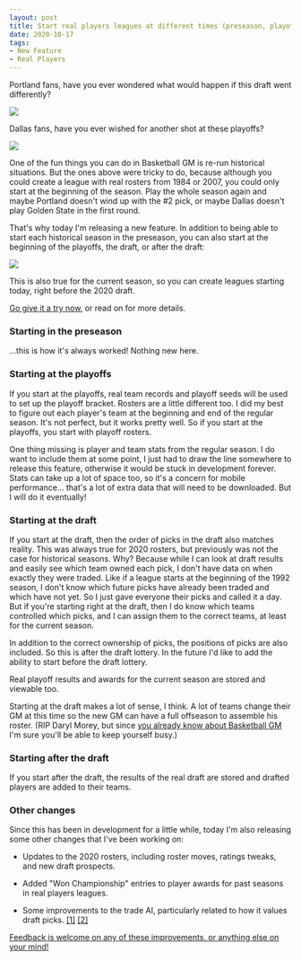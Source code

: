 ```yaml
---
layout: post
title: Start real players leagues at different times (preseason, playoffs, draft, after draft) in any season
date: 2020-10-17
tags:
- New Feature
- Real Players
---
```


Portland fans, have you ever wondered what would happen if this draft went differently?

<img src="/files/start-any-time-1.png" class="img-responsive" />

Dallas fans, have you ever wished for another shot at these playoffs?

<img src="/files/start-any-time-2.png" class="img-responsive" />

One of the fun things you can do in Basketball GM is re-run historical situations. But the ones above were tricky to do, because although you could create a league with real rosters from 1984 or 2007, you could only start at the beginning of the season. Play the whole season again and maybe Portland doesn't wind up with the #2 pick, or maybe Dallas doesn't play Golden State in the first round.

That's why today I'm releasing a new feature. In addition to being able to start each historical season in the preseason, you can also start at the beginning of the playoffs, the draft, or after the draft:

<img src="/files/start-any-time-3.png" class="img-responsive" />

This is also true for the current season, so you can create leagues starting today, right before the 2020 draft.

[Go give it a try now](https://play.basketball-gm.com/new_league/real), or read on for more details.

<!--more-->

### Starting in the preseason

...this is how it's always worked! Nothing new here.

### Starting at the playoffs

If you start at the playoffs, real team records and playoff seeds will be used to set up the playoff bracket. Rosters are a little different too. I did my best to figure out each player's team at the beginning and end of the regular season. It's not perfect, but it works pretty well. So if you start at the playoffs, you start with playoff rosters. 

One thing missing is player and team stats from the regular season. I do want to include them at some point, I just had to draw the line somewhere to release this feature, otherwise it would be stuck in development forever. Stats can take up a lot of space too, so it's a concern for mobile performance... that's a lot of extra data that will need to be downloaded. But I will do it eventually!

### Starting at the draft

If you start at the draft, then the order of picks in the draft also matches reality. This was always true for 2020 rosters, but previously was not the case for historical seasons. Why? Because while I can look at draft results and easily see which team owned each pick, I don't have data on when exactly they were traded. Like if a league starts at the beginning of the 1992 season, I don't know which future picks have already been traded and which have not yet. So I just gave everyone their picks and called it a day. But if you're starting right at the draft, then I do know which teams controlled which picks, and I can assign them to the correct teams, at least for the current season.

In addition to the correct ownership of picks, the positions of picks are also included. So this is after the draft lottery. In the future I'd like to add the ability to start before the draft lottery.

Real playoff results and awards for the current season are stored and viewable too.

Starting at the draft makes a lot of sense, I think. A lot of teams change their GM at this time so the new GM can have a full offseason to assemble his roster. (RIP Daryl Morey, but since [you already know about Basketball GM](https://old.reddit.com/r/nba/comments/1ki6w2/iam_the_houston_rockets_gm_ama_offseason_addition/cbp7ei9/?context=1) I'm sure you'll be able to keep yourself busy.)

### Starting after the draft

If you start after the draft, the results of the real draft are stored and drafted players are added to their teams.

### Other changes

Since this has been in development for a little while, today I'm also releasing some other changes that I've been working on:

* Updates to the 2020 rosters, including roster moves, ratings tweaks, and new draft prospects.

* Added "Won Championship" entries to player awards for past seasons in real players leagues.

* Some improvements to the trade AI, particularly related to how it values draft picks. [[1]](https://old.reddit.com/r/BasketballGM/comments/ja6095/want_to_test_some_improvements_to_the_trade_ai/) [[2]](https://old.reddit.com/r/Football_GM/comments/ja60au/want_to_test_some_improvements_to_the_trade_ai/)

[Feedback is welcome on any of these improvements, or anything else on your mind!](https://basketball-gm.com/contact/)
